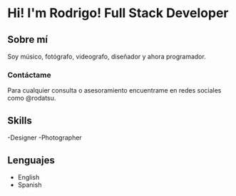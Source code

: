 # Hi! I'm Rodrigo! Full Stack Developer

## Sobre mí
Soy músico, fotógrafo, videografo, diseñador y ahora programador.

### Contáctame
Para cualquier consulta o asesoramiento encuentrame en redes sociales como @rodatsu. 

## Skills
-Designer
-Photographer 

## Lenguajes
- English
- Spanish
